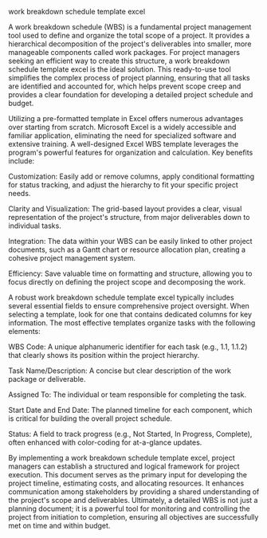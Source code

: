 work breakdown schedule template excel


A work breakdown schedule (WBS) is a fundamental project management tool used to define and organize the total scope of a project. It provides a hierarchical decomposition of the project's deliverables into smaller, more manageable components called work packages. For project managers seeking an efficient way to create this structure, a work breakdown schedule template excel is the ideal solution. This ready-to-use tool simplifies the complex process of project planning, ensuring that all tasks are identified and accounted for, which helps prevent scope creep and provides a clear foundation for developing a detailed project schedule and budget.



Utilizing a pre-formatted template in Excel offers numerous advantages over starting from scratch. Microsoft Excel is a widely accessible and familiar application, eliminating the need for specialized software and extensive training. A well-designed Excel WBS template leverages the program's powerful features for organization and calculation. Key benefits include:




Customization: Easily add or remove columns, apply conditional formatting for status tracking, and adjust the hierarchy to fit your specific project needs.


Clarity and Visualization: The grid-based layout provides a clear, visual representation of the project's structure, from major deliverables down to individual tasks.


Integration: The data within your WBS can be easily linked to other project documents, such as a Gantt chart or resource allocation plan, creating a cohesive project management system.


Efficiency: Save valuable time on formatting and structure, allowing you to focus directly on defining the project scope and decomposing the work.





A robust work breakdown schedule template excel typically includes several essential fields to ensure comprehensive project oversight. When selecting a template, look for one that contains dedicated columns for key information. The most effective templates organize tasks with the following elements:




WBS Code: A unique alphanumeric identifier for each task (e.g., 1.1, 1.1.2) that clearly shows its position within the project hierarchy.


Task Name/Description: A concise but clear description of the work package or deliverable.


Assigned To: The individual or team responsible for completing the task.


Start Date and End Date: The planned timeline for each component, which is critical for building the overall project schedule.


Status: A field to track progress (e.g., Not Started, In Progress, Complete), often enhanced with color-coding for at-a-glance updates.





By implementing a work breakdown schedule template excel, project managers can establish a structured and logical framework for project execution. This document serves as the primary input for developing the project timeline, estimating costs, and allocating resources. It enhances communication among stakeholders by providing a shared understanding of the project's scope and deliverables. Ultimately, a detailed WBS is not just a planning document; it is a powerful tool for monitoring and controlling the project from initiation to completion, ensuring all objectives are successfully met on time and within budget.
